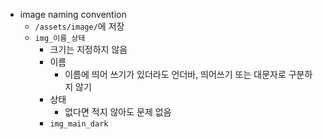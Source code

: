 - image naming convention
  - `/assets/image/`에 저장 
  - `img_이름_상태`
    - 크기는 지정하지 않음
    - 이름
      - 이름에 띄어 쓰기가 있더라도 언더바, 띄어쓰기 또는 대문자로 구분하지 않기
    - 상태
      - 없다면 적지 않아도 문제 없음
    - `img_main_dark`
